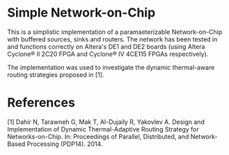 Simple Network-on-Chip
======================

This is a simplistic implementation of a paramaeterizable Network-on-Chip with buffered sources, sinks and routers. The network has been tested in and functions correctly on Altera's DE1 and DE2 boards (using Altera Cyclone® II 2C20 FPGA and Cyclone® IV 4CE115 FPGAs respectively).

The implementation was used to investigate the dynamic thermal-aware routing strategies proposed in [1].


References
==========

[1] Dahir N, Tarawneh G, Mak T, Al-Dujaily R, Yakovlev A. Design and Implementation of Dynamic Thermal-Adaptive Routing Strategy for Networks-on-Chip. In: Proceedings of Parallel, Distributed, and Network-Based Processing (PDP14). 2014.

